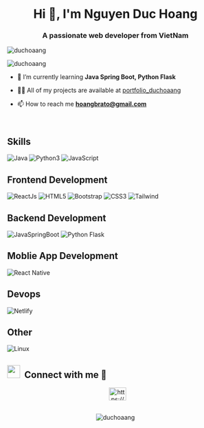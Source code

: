 <h1 align="center">Hi 👋, I'm Nguyen Duc Hoang</h1>
<h3 align="center">A passionate web developer from VietNam</h3>



<p align="left"> <img src="https://komarev.com/ghpvc/?username=duchoaang&label=Profile%20views&color=0e75b6&style=flat" alt="duchoaang" /> </p>


<p><img align="left" src="https://github-readme-stats.vercel.app/api/top-langs?username=duchoaang&show_icons=true&locale=en&layout=compact" alt="duchoaang" /></p>



<br/>

- 🌱 I’m currently learning **Java Spring Boot, Python Flask**

- 👨‍💻 All of my projects are available at [portfolio_duchoaang](portfolio_duchoaang)

- 📫 How to reach me **hoangbrato@gmail.com**




<p align="left">

</p>



<br/>

<h2 align="left" target="blank">Skills</h2>

![Java](https://img.shields.io/badge/Java-ED8B00?style=for-the-badge&logo=java&logoColor=white)
![Python3](https://img.shields.io/badge/Python-3776AB?style=for-the-badge&logo=python&logoColor=white)
![JavaScript](https://img.shields.io/badge/javascript-%23323330.svg?style=for-the-badge&logo=javascript&logoColor=%23F7DF1E)


<h2 align="left" target="blank">Frontend Development</h2>

![ReactJs](https://img.shields.io/badge/react-%2320232a.svg?style=for-the-badge&logo=react&logoColor=%2361DAFB)
![HTML5](https://img.shields.io/badge/html5-%23E34F26.svg?style=for-the-badge&logo=html5&logoColor=white)
![Bootstrap](https://img.shields.io/badge/Bootstrap-6633CC?style=for-the-badge&logo=bootstrap&logoColor=white)
![CSS3](https://img.shields.io/badge/css3-%231572B6.svg?style=for-the-badge&logo=css3&logoColor=white)
![Tailwind](https://img.shields.io/badge/tailwind-white?style=for-the-badge&logo=tailwindcss&logoColor=%252361DAFB)



<h2 align="left" target="blank">Backend Development</h2>

![JavaSpringBoot](https://img.shields.io/badge/Java_Spring_Boot-green?style=for-the-badge&logo=springboot&logoColor=white)
![Python Flask](https://img.shields.io/badge/Python_Flask-336699?style=for-the-badge&logo=flask&logoColor=%252361DAFB)

<h2 align="left" target="blank">Moblie App Development</h2>

![React Native](https://img.shields.io/badge/React%20Native-grey?style=for-the-badge&logo=react&logoColor=%252361DAFB)



<h2 align="left" target="blank">Devops</h2>

![Netlify](https://img.shields.io/badge/netlify-6666FF?style=for-the-badge&logo=netlify)

<h2 align="left" target="blank">Other</h2>

![Linux](https://img.shields.io/badge/Linux-CC9966?style=for-the-badge&logo=Linux&logoColor=black)

<h2> <img src="https://media.giphy.com/media/iY8CRBdQXODJSCERIr/giphy.gif" width="30" height="30" style="margin-right: 10px;">Connect with me 🤝 </h2>

 <div align="center"  class="icons-social" style="margin-left: 10px;">
    <a href="https://fb.com/https://www.facebook.com/d8.ndh/" target="blank"><img align="center" src="https://raw.githubusercontent.com/rahuldkjain/github-profile-readme-generator/master/src/images/icons/Social/facebook.svg" alt="https://www.facebook.com/d8.ndh/" height="30" width="40" /></a>

  </div>

  <br/>

<p align="center"><img align="center" src="https://github-readme-streak-stats.herokuapp.com/?user=duchoaang&" alt="duchoaang" /></p>
  
